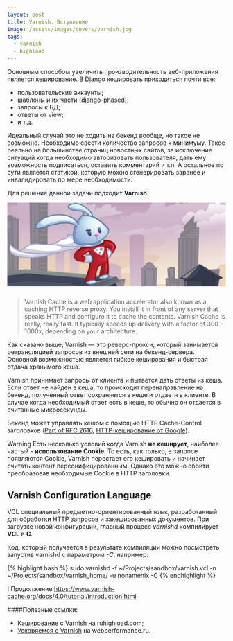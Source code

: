```yaml
---
layout: post
title: Varnish. Вступление
image: /assets/images/covers/varnish.jpg
tags:
  - varnish
  - highload
---
```


Основным способом увеличить производительность веб-приложения является кеширование. В Django кешировать приходиться почти все:

- пользовательские аккаунты; 
- шаблоны и их части ([django-phased](https://github.com/codysoyland/django-phased)); 
- запросы к БД; 
- ответы от view;
- и т.д.  

Идеальный случай это не ходить на бекенд вообще, но такое не возможно. Необходимо свести количество запросов к минимуму. 
Такое реально на большинстве страниц новостных сайтов, за исключение ситуаций когда необходимо авторизовать пользователя, 
дать ему возможность подписаться, оставить комментарий и т.п. А остальное по сути является статикой, которую можно 
сгенерировать заранее и инвалидировать по мере необходимости. 

Для решение данной задачи подходит **Varnish**.

<img class="img-responsive" src="/assets/images/covers/varnish.jpg" style="margin-bottom: 10px">

> Varnish Cache is a web application accelerator also known as a caching HTTP reverse proxy.
> You install it in front of any server that speaks HTTP and configure it to cache the contents. 
> Varnish Cache is really, really fast. 
> It typically speeds up delivery with a factor of 300 - 1000x, depending on your architecture.

Как сказано выше, Varnish — это реверс-прокси, который занимается ретрансляцией запросов из внешней сети на бекенд-сервера. 
Основной возможностью является гибкое кеширования и быстрая отдача хранимого кеша. 

Varnish принимает запросы от клиента и пытается дать ответы из кеша. Если ответ не найден в кеша, то происходит 
перенаправление на бекенд, полученный ответ сохраняется в кеше и отдаетя в клиенте. 
В случае когда необходимый ответ есть в кеше, то обычно он отдается в считанные микросекунды. 

Бекенд может управлять кешом с помощью HTTP Cache-Control заголовков 
([Part of RFC 2616](http://www.w3.org/Protocols/rfc2616/rfc2616-sec13.html),
[HTTP-кеширование от Google](https://developers.google.com/web/fundamentals/performance/optimizing-content-efficiency/http-caching?hl=ru)).

<span class="label label-warning">Warning</span>  Есть несколько условий когда Varnish **не кеширует**, наиболее частый - **использование Cookie**. 
То есть, как только, в запросе появляются Cookie, Varnish перестает его кешировать и начинает считать контент персонифицированным. Однако это можно обойти преобразовав необходимые Cookie в HTTP заголовки.

## Varnish Configuration Language

VCL специальный предметно-ориентированный язык, разработанный для обработки HTTP запросов и закешированных документов.
При загрузке новой конфигурации, главный процесс *varnishd* компилирует **VCL** в **C**. 

Код, который получается в результате компиляции можно посмотреть запустив varnishd с параметром *-С*, например: 

{% highlight bash %}
sudo varnishd -f ~/Projects/sandbox/varnish.vcl -n ~/Projects/sandbox/varnish_home/ -u nonamenix -C
{% endhighlight %}

! Продолжение https://www.varnish-cache.org/docs/4.0/tutorial/introduction.html
   
####Полезные ссылки:

- [Кэширование с Varnish](http://ruhighload.com/index.php/2009/04/21/varnish-%D0%B1%D1%8B%D1%81%D1%82%D1%80%D1%8B%D0%B9-%D1%81%D1%82%D0%B0%D1%80%D1%82/) на ruhighload.com;
- [Ускоряемся с Varnish](http://webperformance.ru/2011/06/03/varnish-speed-up/) на webperformance.ru.


